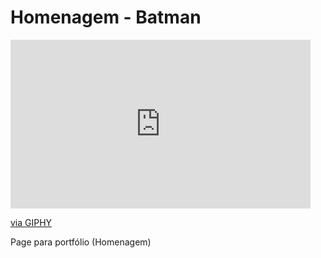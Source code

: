 # Homenagem - Batman

<iframe src="https://giphy.com/embed/pfRwI48hdFLPBWO2YR.gif" width="480" height="270" frameBorder="0" class="giphy-embed" allowFullScreen></iframe><p><a href="https://giphy.com/gifs/sitedevbatman-pfRwI48hdFLPBWO2YR">via GIPHY</a></p>
Page para portfólio (Homenagem) 
